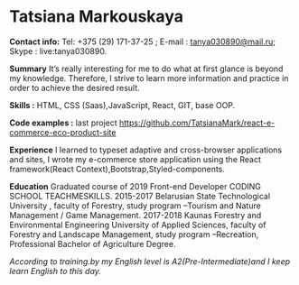 # **Tatsiana Markouskaya**

**Contact info:**
 Tel: +375 (29) 171-37-25 ; E-mail : tanya030890@mail.ru; Skype : live:tanya030890.
 
**Summary** 
It’s really interesting for me to do what at first glance is beyond my knowledge.  Therefore, I strive to learn more information and practice in order to achieve the desired result.

 **Skills :** HTML, CSS (Saas),JavaScript, React, GIT, base OOP.
 
 **Code examples :** last project https://github.com/TatsianaMark/react-e-commerce-eco-product-site
 
**Experience** 
 I learned to typeset adaptive and cross-browser applications and sites, I wrote my e-commerce store application using the React framework(React Context),Bootstrap,Styled-components.
 
**Education**
Graduated course of 2019 Front-end Developer CODING SCHOOL TEACHMESKILLS.
2015-2017 Belarusian State Technological University , faculty of Forestry, study program –Tourism and Nature Management / Game Management.
2017-2018   Kaunas Forestry and Environmental Engineering University of Applied Sciences, faculty of Forestry and Landscape Management, study program –Recreation, Professional Bachelor of Agriculture Degree.

_According to training.by my English level is A2(Pre-Intermediate)and I keep learn English to this day._



